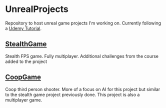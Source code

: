 # UnrealProjects

Repository to host unreal game projects I'm working on. Currently following a [Udemy Tutorial](https://www.udemy.com/course/unrealengine-cpp/).

## [StealthGame](/StealthGame)

Stealth FPS game. Fully multiplayer. Additional challenges from the course added to the project

## [CoopGame](/CoopGame)

Coop third person shooter. More of a focus on AI for this project but similar to the stealth game project previously done. This project is also a multiplayer game.